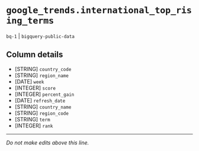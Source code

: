 # `google_trends.international_top_rising_terms`
`bq-1` | `bigquery-public-data`

## Column details
* [STRING]    `country_code`
* [STRING]    `region_name`
* [DATE]      `week`
* [INTEGER]   `score`
* [INTEGER]   `percent_gain`
* [DATE]      `refresh_date`
* [STRING]    `country_name`
* [STRING]    `region_code`
* [STRING]    `term`
* [INTEGER]   `rank`

-------------------------------------------------------------------------------
*Do not make edits above this line.*
